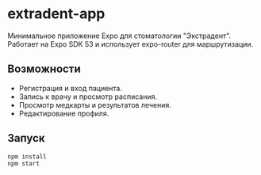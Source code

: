 # extradent-app

Минимальное приложение Expo для стоматологии "Экстрадент".
Работает на Expo SDK 53 и использует expo-router для маршрутизации.

## Возможности
- Регистрация и вход пациента.
- Запись к врачу и просмотр расписания.
- Просмотр медкарты и результатов лечения.
- Редактирование профиля.

## Запуск
```
npm install
npm start
```
